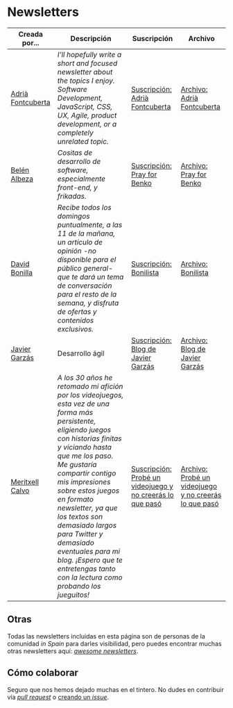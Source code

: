 # Newsletters

Creada por... | Descripción | Suscripción | Archivo
------------ | ------------- | ------------- | -------------
[Adrià Fontcuberta](https://twitter.com/afontcu_) | _I'll hopefully write a short and focused newsletter about the topics I enjoy. Software Development, JavaScript, CSS, UX, Agile, product development, or a completely unrelated topic._ | [Suscripción: Adrià Fontcuberta](https://buttondown.email/afontcu) | [Archivo: Adrià Fontcuberta](https://buttondown.email/afontcu/archive)
[Belén Albeza](https://twitter.com/ladybenko) | _Cositas de desarrollo de software, especialmente front-end, y frikadas._ | [Suscripción: Pray for Benko](https://tinyletter.com/ladybenko) | [Archivo: Pray for Benko](https://tinyletter.com/ladybenko/archive)
[David Bonilla](https://twitter.com/david_bonilla) | _Recibe todos los domingos puntualmente, a las 11 de la mañana, un artículo de opinión -no disponible para el público general- que te dará un tema de conversación para el resto de la semana, y disfruta de ofertas y contenidos exclusivos._ | [Suscripción: Bonilista](https://bonillaware.us2.list-manage.com/subscribe?u=374c664073e1a1fa3deca53b4&id=e67967d43f) | [Archivo: Bonilista](https://us2.campaign-archive.com/home/?u=374c664073e1a1fa3deca53b4&id=e67967d43f)
[Javier Garzás](https://twitter.com/jgarzas) | Desarrollo ágil | [Suscripción: Blog de Javier Garzás](https://us4.list-manage.com/subscribe?u=b054d2f7f9c1c53928fabc63d&id=3a9a3a79e6) | [Archivo: Blog de Javier Garzás](https://www.javiergarzas.com/)
[Meritxell Calvo](https://twitter.com/nyan_dev) | _A los 30 años he retomado mi afición por los videojuegos, esta vez de una forma más persistente, eligiendo juegos con historias finitas y viciando hasta que me los paso. Me gustaría compartir contigo mis impresiones sobre estos juegos en formato newsletter, ya que los textos son demasiado largos para Twitter y demasiado eventuales para mi blog. ¡Espero que te entretengas tanto con la lectura como probando los jueguitos!_  | [Suscripción: Probé un videojuego y no creerás lo que pasó](https://tinyletter.com/nyan_dev) | [Archivo: Probé un videojuego y no creerás lo que pasó](http://tinyletter.com/nyan_dev/archive)

## Otras

Todas las newsletters incluidas en esta página son de personas de la comunidad _in Spain_ para darles visibilidad, pero puedes encontrar muchas otras newsletters aquí: [_awesome newsletters_](https://github.com/zudochkin/awesome-newsletters#readme).

## Cómo colaborar

Seguro que nos hemos dejado muchas en el tintero. No dudes en contribuir vía [_pull request_](https://help.github.com/en/articles/creating-a-pull-request) o [creando un _issue_](https://github.com/comunidad-tecnologica/newsletters/issues/new).
